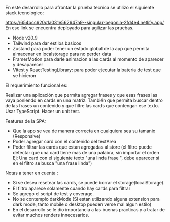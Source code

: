 En este desarrollo para afrontar la prueba tecnica se utilizo el siguiente stack tecnologico:

https://654bcc620c1a031e562647a9--singular-begonia-2fd4e4.netlify.app/
En ese link se encuentra deployado para agilizar las pruebas.

* Node v20.9
* Tailwind para dar estilos basicos
* Zustand para poder tener un estado global de la app que permita almacenar en localstorage para no perder data
* FramerMotion para darle animacion a las cards al momento de aparecer y desaparecer
* Vitest y ReactTestingLibrary: para poder ejecutar la bateria de test que se hicieron


El requerimiento funcional es: 

Realizar una aplicación que permita agregar frases y que esas frases las vaya poniendo en cards en una matriz. También que permita buscar dentro de las frases un contenido y que filtre las cards que contengan ese texto. Usar TypeScript. Hacer un unit test.


Features de la SPA:
* Que la app se vea de manera correcta en cualquiera sea su tamanio (Responsive)
* Poder agregar card con el contenido del textArea
* Poder filtrar las cards que estan agregadas al store (el filtro puede detectar que una card tiene mas de una palabra, sin importar el orden
Ej: Una card con el siguiente texto "una linda frase ", debe aparecer si en el filtro se busca "una frase linda")


Notas a tener en cuenta : 
* Si se desea resetear las cards, se puede borrar el storage(localStorage).
* El filtro aparece solamente cuando hay cards para filtrar
* Se agrego el script de test y coverage.
* No se contemplo darkMode (Si estan utilizando alguna extension para dark mode, tanto mobile o desktop pueden verse mal algun estilo)
* En el desarrollo se le dio importancia a las buenas practicas y a tratar de evitar muchos renders innecesarios.
